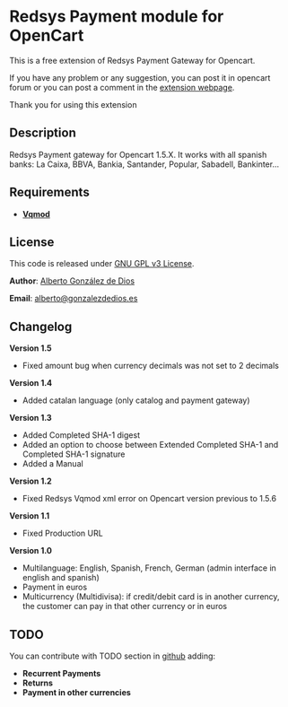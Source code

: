 # Redsys Payment module for OpenCart #

This is a free extension of Redsys Payment Gateway for Opencart.

If you have any problem or any suggestion, you can post it in opencart forum or you can post a comment in the [extension webpage](http://www.opencart.com/index.php?route=extension/extension/info&extension_id=14416).

Thank you for using this extension

## Description ##
Redsys Payment gateway for Opencart 1.5.X. It works with all spanish banks: La Caixa, BBVA, Bankia, Santander, Popular, Sabadell, Bankinter...

## Requirements ##

- **[Vqmod](https://code.google.com/p/vqmod/)**

## License ##

This code is released under [GNU GPL v3 License](https://www.gnu.org/copyleft/gpl.html).

**Author**: [Alberto González de Dios](http://alberto.gonzalezdedios.es)

**Email**: <alberto@gonzalezdedios.es>

## Changelog ##

**Version 1.5**

- Fixed amount bug when currency decimals was not set to 2 decimals

**Version 1.4**

- Added catalan language (only catalog and payment gateway)

**Version 1.3**

- Added Completed SHA-1 digest
- Added an option to choose between Extended Completed SHA-1 and Completed SHA-1 signature
- Added a Manual


**Version 1.2**

- Fixed Redsys Vqmod xml error on Opencart version previous to 1.5.6

**Version 1.1**

- Fixed Production URL

**Version 1.0**

- Multilanguage: English, Spanish, French, German (admin interface in english and spanish)
- Payment in euros
- Multicurrency (Multidivisa): if credit/debit card is in another currency, the customer can pay in that other currency or in euros


## TODO ##

You can contribute with TODO section in [github](https://github.com/albertogd/Redsys_Opencart) adding:

- **Recurrent Payments**
- **Returns**
- **Payment in other currencies**